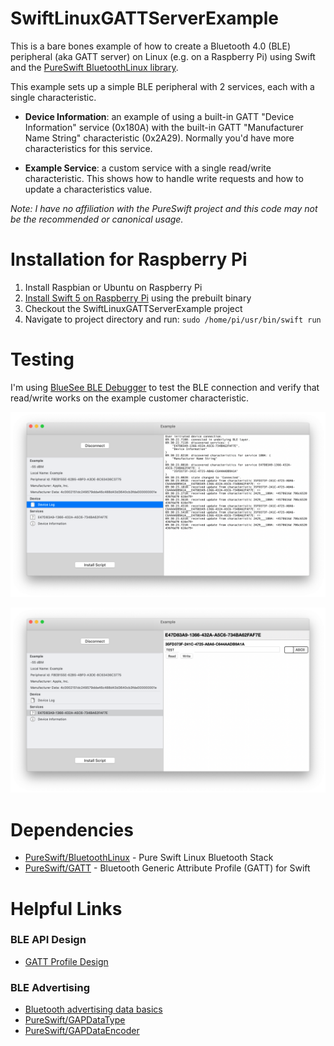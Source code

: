 # SwiftLinuxGATTServerExample

This is a bare bones example of how to create a Bluetooth 4.0 (BLE) peripheral (aka GATT server) on Linux (e.g. on a Raspberry Pi) using Swift and the [PureSwift BluetoothLinux library](https://github.com/PureSwift/BluetoothLinux).

This example sets up a simple BLE peripheral with 2 services, each with a single characteristic. 

* **Device Information**: an example of using a built-in GATT "Device Information" service (0x180A) with the built-in GATT "Manufacturer Name String" characteristic (0x2A29). Normally you'd have more characteristics for this service.

* **Example Service**: a custom service with a single read/write characteristic. This shows how to handle write requests and how to update a characteristics value.

*Note: I have no affiliation with the PureSwift project and this code may not be the recommended or canonical usage.*

# Installation for Raspberry Pi

1. Install Raspbian or Ubuntu on Raspberry Pi
2. [Install Swift 5 on Raspberry Pi](https://github.com/uraimo/buildSwiftOnARM) using the prebuilt binary
3. Checkout the SwiftLinuxGATTServerExample project
4. Navigate to project directory and run: `sudo /home/pi/usr/bin/swift run`

# Testing

I'm using [BlueSee BLE Debugger](https://apps.apple.com/us/app/bluesee-ble-debugger/id1336679524?mt=12) to test the BLE connection and verify that read/write works on the example customer characteristic.

![Device Log](/BlueSeeDeviceLog.png)

![Read and Write](/BlueSeeReadWrite.png)

# Dependencies

* [PureSwift/BluetoothLinux](https://github.com/PureSwift/BluetoothLinux) - Pure Swift Linux Bluetooth Stack
* [PureSwift/GATT](https://github.com/PureSwift/GATT) - Bluetooth Generic Attribute Profile (GATT) for Swift

# Helpful Links

### BLE API Design

  * [GATT Profile Design](https://blog.kstechnologies.com/gatt-profile-design/)
 
### BLE Advertising

  * [Bluetooth advertising data basics](https://www.silabs.com/community/wireless/bluetooth/knowledge-base.entry.html/2017/02/10/bluetooth_advertisin-hGsf)
  * [PureSwift/GAPDataType](http://pureswift.github.io/Bluetooth/docs/Structs/GAPDataType.html)
  * [PureSwift/GAPDataEncoder](http://pureswift.github.io/Bluetooth/docs/Structs/GAPDataEncoder.html)
